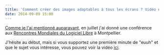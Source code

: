 ```yaml
---
title: 'Comment créer des images adaptables à tous les écrans ? Vidéo en ligne'
date: 2014-09-09 15:00
---
```


[Comme je l'ai mentionné auparavant](../../fr/blog/conference-rmll-images-responsives), en juillet j'ai donné une conférence aux [Rencontres Mondiales du Logiciel Libre](https://2014.rmll.info/) à Montpellier.

J'hésite au début, mais si vous supportez une première minute de "euuh" et que le sujet vous intéresse, vous pouvez voir la vidéo [ici](http://video.rmll.info/videos/image-responsives-nouveaux-traitements-dimages-par-noeuds-et-graphs/).




